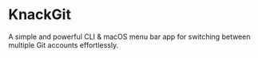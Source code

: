 # KnackGit
A simple and powerful CLI &amp; macOS menu bar app for switching between multiple Git accounts effortlessly.
